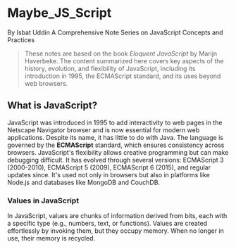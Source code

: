# Maybe_JS_Script
By Isbat Uddin
A Comprehensive Note Series on JavaScript Concepts and Practices
> These notes are based on the book *Eloquent JavaScript* by Marijn Haverbeke. The content summarized here covers key aspects of the history, evolution, and flexibility of JavaScript, including its introduction in 1995, the ECMAScript standard, and its uses beyond web browsers.

What is JavaScript?
---
JavaScript was introduced in 1995 to add interactivity to web pages in the Netscape Navigator browser and is now essential for modern web applications. Despite its name, it has little to do with Java. The language is governed by the **ECMAScript** standard, which ensures consistency across browsers. JavaScript's flexibility allows creative programming but can make debugging difficult. It has evolved through several versions: ECMAScript 3 (2000-2010), ECMAScript 5 (2009), ECMAScript 6 (2015), and regular updates since. It's used not only in browsers but also in platforms like Node.js and databases like MongoDB and CouchDB.

### **Values in JavaScript**

In JavaScript, values are chunks of information derived from bits, each with a specific type (e.g., numbers, text, or functions). Values are created effortlessly by invoking them, but they occupy memory. When no longer in use, their memory is recycled. 

